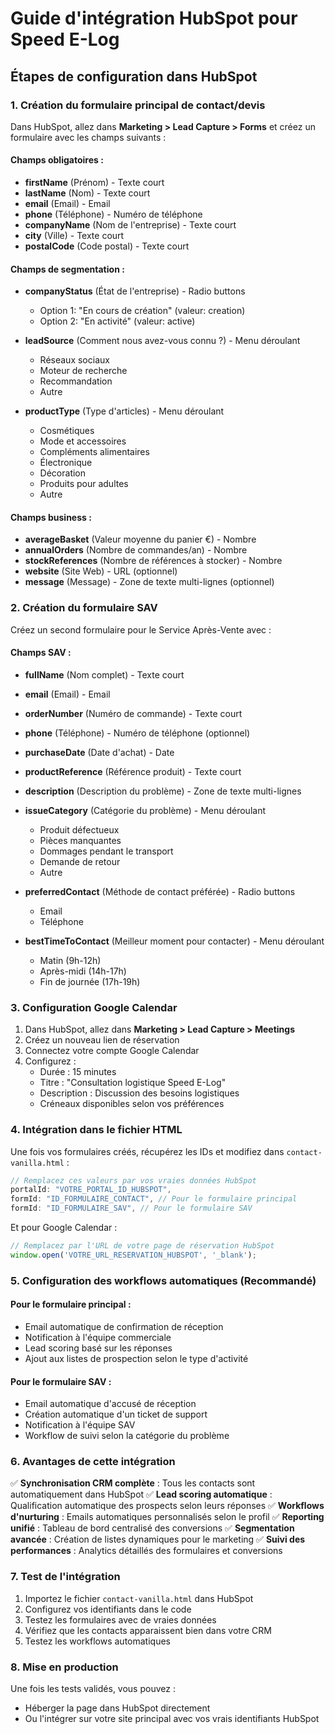 
# Guide d'intégration HubSpot pour Speed E-Log

## Étapes de configuration dans HubSpot

### 1. Création du formulaire principal de contact/devis

Dans HubSpot, allez dans **Marketing > Lead Capture > Forms** et créez un formulaire avec les champs suivants :

#### Champs obligatoires :
- **firstName** (Prénom) - Texte court
- **lastName** (Nom) - Texte court  
- **email** (Email) - Email
- **phone** (Téléphone) - Numéro de téléphone
- **companyName** (Nom de l'entreprise) - Texte court
- **city** (Ville) - Texte court
- **postalCode** (Code postal) - Texte court

#### Champs de segmentation :
- **companyStatus** (État de l'entreprise) - Radio buttons
  - Option 1: "En cours de création" (valeur: creation)
  - Option 2: "En activité" (valeur: active)

- **leadSource** (Comment nous avez-vous connu ?) - Menu déroulant
  - Réseaux sociaux
  - Moteur de recherche  
  - Recommandation
  - Autre

- **productType** (Type d'articles) - Menu déroulant
  - Cosmétiques
  - Mode et accessoires
  - Compléments alimentaires
  - Électronique
  - Décoration
  - Produits pour adultes
  - Autre

#### Champs business :
- **averageBasket** (Valeur moyenne du panier €) - Nombre
- **annualOrders** (Nombre de commandes/an) - Nombre
- **stockReferences** (Nombre de références à stocker) - Nombre
- **website** (Site Web) - URL (optionnel)
- **message** (Message) - Zone de texte multi-lignes (optionnel)

### 2. Création du formulaire SAV

Créez un second formulaire pour le Service Après-Vente avec :

#### Champs SAV :
- **fullName** (Nom complet) - Texte court
- **email** (Email) - Email
- **orderNumber** (Numéro de commande) - Texte court
- **phone** (Téléphone) - Numéro de téléphone (optionnel)
- **purchaseDate** (Date d'achat) - Date
- **productReference** (Référence produit) - Texte court
- **description** (Description du problème) - Zone de texte multi-lignes

- **issueCategory** (Catégorie du problème) - Menu déroulant
  - Produit défectueux
  - Pièces manquantes
  - Dommages pendant le transport
  - Demande de retour
  - Autre

- **preferredContact** (Méthode de contact préférée) - Radio buttons
  - Email
  - Téléphone

- **bestTimeToContact** (Meilleur moment pour contacter) - Menu déroulant
  - Matin (9h-12h)
  - Après-midi (14h-17h)
  - Fin de journée (17h-19h)

### 3. Configuration Google Calendar

1. Dans HubSpot, allez dans **Marketing > Lead Capture > Meetings**
2. Créez un nouveau lien de réservation
3. Connectez votre compte Google Calendar
4. Configurez :
   - Durée : 15 minutes
   - Titre : "Consultation logistique Speed E-Log"
   - Description : Discussion des besoins logistiques
   - Créneaux disponibles selon vos préférences

### 4. Intégration dans le fichier HTML

Une fois vos formulaires créés, récupérez les IDs et modifiez dans `contact-vanilla.html` :

```javascript
// Remplacez ces valeurs par vos vraies données HubSpot
portalId: "VOTRE_PORTAL_ID_HUBSPOT",
formId: "ID_FORMULAIRE_CONTACT", // Pour le formulaire principal
formId: "ID_FORMULAIRE_SAV", // Pour le formulaire SAV
```

Et pour Google Calendar :
```javascript
// Remplacez par l'URL de votre page de réservation HubSpot
window.open('VOTRE_URL_RESERVATION_HUBSPOT', '_blank');
```

### 5. Configuration des workflows automatiques (Recommandé)

#### Pour le formulaire principal :
- Email automatique de confirmation de réception
- Notification à l'équipe commerciale
- Lead scoring basé sur les réponses
- Ajout aux listes de prospection selon le type d'activité

#### Pour le formulaire SAV :
- Email automatique d'accusé de réception
- Création automatique d'un ticket de support
- Notification à l'équipe SAV
- Workflow de suivi selon la catégorie du problème

### 6. Avantages de cette intégration

✅ **Synchronisation CRM complète** : Tous les contacts sont automatiquement dans HubSpot
✅ **Lead scoring automatique** : Qualification automatique des prospects selon leurs réponses
✅ **Workflows d'nurturing** : Emails automatiques personnalisés selon le profil
✅ **Reporting unifié** : Tableau de bord centralisé des conversions
✅ **Segmentation avancée** : Création de listes dynamiques pour le marketing
✅ **Suivi des performances** : Analytics détaillés des formulaires et conversions

### 7. Test de l'intégration

1. Importez le fichier `contact-vanilla.html` dans HubSpot
2. Configurez vos identifiants dans le code
3. Testez les formulaires avec de vraies données
4. Vérifiez que les contacts apparaissent bien dans votre CRM
5. Testez les workflows automatiques

### 8. Mise en production

Une fois les tests validés, vous pouvez :
- Héberger la page dans HubSpot directement
- Ou l'intégrer sur votre site principal avec vos vrais identifiants HubSpot
